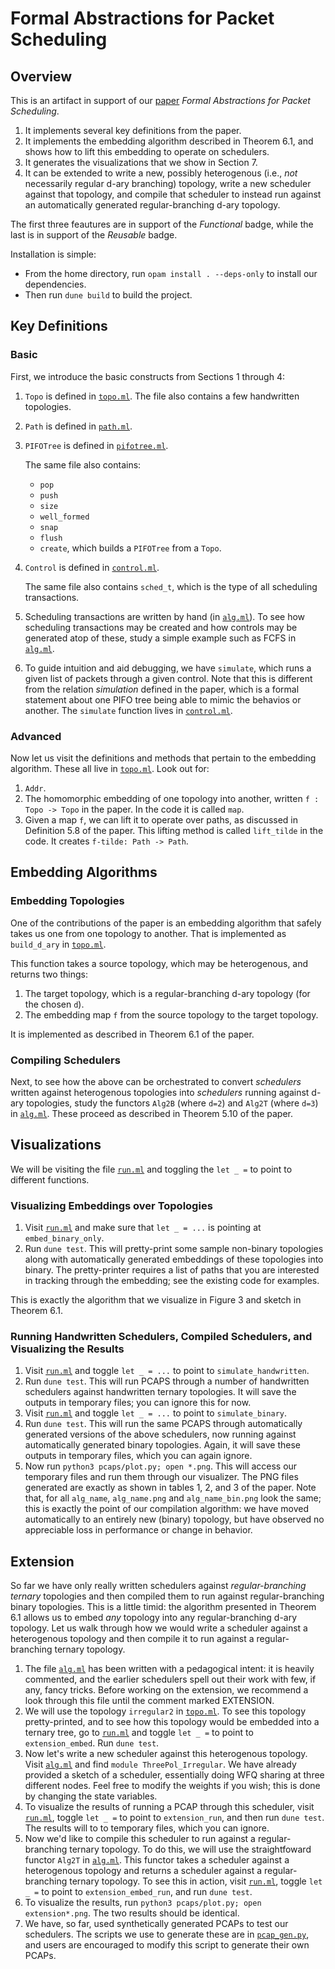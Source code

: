 
# Formal Abstractions for Packet Scheduling


## Overview

This is an artifact in support of our [paper](https://arxiv.org/abs/2211.11659) _Formal Abstractions for Packet Scheduling_.
1. It implements several key definitions from the paper.
2. It implements the embedding algorithm described in Theorem 6.1, and shows how to lift this embedding to operate on schedulers.
3. It generates the visualizations that we show in Section 7.
4. It can be extended to write a new, possibly heterogenous (i.e., _not_ necessarily regular d-ary branching) topology, write a new scheduler against that topology, and compile that scheduler to instead run against an automatically generated regular-branching d-ary topology.

The first three feautures are in support of the _Functional_ badge, while the last is in support of the _Reusable_ badge.

Installation is simple:
- From the home directory, run `opam install . --deps-only` to install our dependencies.
- Then run `dune build` to build the project.


## Key Definitions

### Basic

First, we introduce the basic constructs from Sections 1 through 4:
1. `Topo` is defined in [`topo.ml`](lib/topo.ml). The file also contains a few handwritten topologies.
2. `Path` is defined in [`path.ml`](lib/path.ml).
3. `PIFOTree` is defined in [`pifotree.ml`](lib/pifotree.ml).

   The same file also contains:
    - `pop`
    - `push`
    - `size`
    - `well_formed`
    - `snap`
    - `flush`
    - `create`, which builds a `PIFOTree` from a `Topo`.

4. `Control` is defined in [`control.ml`](lib/control.ml).

    The same file also contains `sched_t`, which is the type of all scheduling transactions.

5. Scheduling transactions are written by hand (in [`alg.ml`](lib/alg.ml)).
To see how scheduling transactions may be created and how controls may be generated atop of these, study a simple example such as FCFS in [`alg.ml`](lib/alg.ml).

6. To guide intuition and aid debugging, we have `simulate`, which runs a given list of packets through a given control. Note that this is different from the relation _simulation_ defined in the paper, which is a formal statement about one PIFO tree being able to mimic the behavios or another. The `simulate` function lives in [`control.ml`](lib/control.ml).

### Advanced

Now let us visit the definitions and methods that pertain to the embedding algorithm. These all live in [`topo.ml`](lib/topo.ml). Look out for:
1. `Addr`.
2. The homomorphic embedding of one topology into another, written `f : Topo -> Topo` in the paper. In the code it is called `map`.
3. Given a map `f`, we can lift it to operate over paths, as discussed in Definition 5.8 of the paper. This lifting method is called `lift_tilde` in the code. It creates `f-tilde: Path -> Path`.


## Embedding Algorithms

### Embedding Topologies

One of the contributions of the paper is an embedding algorithm that safely takes us one from one topology to another.
That is implemented as `build_d_ary` in [`topo.ml`](lib/topo.ml).

This function takes a source topology, which may be heterogenous, and returns two things:
1. The target topology, which is a regular-branching d-ary topology (for the chosen `d`).
2. The embedding map `f` from the source topology to the target topology.

It is implemented as described in Theorem 6.1 of the paper.

### Compiling Schedulers

Next, to see how the above can be orchestrated to convert _schedulers_ written against heterogenous topologies into _schedulers_ running against d-ary topologies, study the functors `Alg2B` (where `d=2`) and `Alg2T` (where `d=3`) in [`alg.ml`](lib/alg.ml). These proceed as described in Theorem 5.10 of the paper.


## Visualizations

We will be visiting the file [`run.ml`](test/run.ml) and toggling the `let _ =` to point to different functions.

### Visualizing Embeddings over Topologies

1. Visit [`run.ml`](test/run.ml) and make sure that `let _ = ...` is pointing at `embed_binary_only`.
2. Run `dune test`. This will pretty-print some sample non-binary topologies along with automatically generated embeddings of these topologies into binary. The pretty-printer requires a list of paths that you are interested in tracking through the embedding; see the existing code for examples.

This is exactly the algorithm that we visualize in Figure 3 and sketch in Theorem 6.1.

### Running Handwritten Schedulers, Compiled Schedulers, and Visualizing the Results

1. Visit [`run.ml`](test/run.ml) and toggle `let _ = ...` to point to `simulate_handwritten`.
2. Run `dune test`. This will run PCAPS through a number of handwritten schedulers against handwritten ternary topologies. It will save the outputs in temporary files; you can ignore this for now.
3. Visit [`run.ml`](test/run.ml) and toggle `let _ = ...` to point to `simulate_binary`.
4. Run `dune test`. This will run the same PCAPS through automatically generated versions of the above schedulers, now running against automatically generated binary topologies. Again, it will save these outputs in temporary files, which you can again ignore.
5. Now run `python3 pcaps/plot.py; open *.png`. This will access our temporary files and run them through our visualizer. The PNG files generated are exactly as shown in tables 1, 2, and 3 of the paper. Note that, for all `alg_name`, `alg_name.png` and `alg_name_bin.png` look the same; this is exactly the point of our compilation algorithm: we have moved automatically to an entirely new (binary) topology, but have observed no appreciable loss in performance or change in behavior.


## Extension

So far we have only really written schedulers against _regular-branching ternary_ topologies and then compiled them to run against regular-branching binary topologies.
This is a little timid: the algorithm presented in Theorem 6.1 allows us to embed _any_ topology into any regular-branching d-ary topology.
Let us walk through how we would write a scheduler against a heterogenous topology and then compile it to run against a regular-branching ternary topology.

1. The file [`alg.ml`](lib/alg.ml) has been written with a pedagogical intent: it is heavily commented, and the earlier schedulers spell out their work with few, if any, fancy tricks. Before working on the extension, we recommend a look through this file until the comment marked EXTENSION.
2. We will use the topology `irregular2` in [`topo.ml`](lib/topo.ml). To see this topology pretty-printed, and to see how this topology would be embedded into a ternary tree, go to [`run.ml`](test/run.ml) and toggle `let _ =` to point to `extension_embed`. Run `dune test`.
3. Now let's write a new scheduler against this heterogenous topology. Visit [`alg.ml`](lib/alg.ml) and find `module ThreePol_Irregular`. We have already provided a sketch of a scheduler, essentially doing WFQ sharing at three different nodes. Feel free to modify the weights if you wish; this is done by changing the state variables.
4. To visualize the results of running a PCAP through this scheduler, visit [`run.ml`](test/run.ml), toggle `let _ =` to point to `extension_run`, and then run `dune test`. The results will to to temporary files, which you can ignore.
5. Now we'd like to compile this scheduler to run against a regular-branching ternary topology. To do this, we will use the straightfoward functor `Alg2T` in [`alg.ml`](lib/alg.ml). This functor takes a scheduler against a heterogenous topology and returns a scheduler against a regular-branching ternary topology. To see this in action, visit [`run.ml`](test/run.ml), toggle `let _ =` to point to `extension_embed_run`, and run `dune test`.
6. To visualize the results, run `python3 pcaps/plot.py; open extension*.png`. The two results should be identical.
7. We have, so far, used synthetically generated PCAPs to test our schedulers. The scripts we use to generate these are in [`pcap_gen.py`](pcaps/pcap_gen.py), and users are encouraged to modify this script to generate their own PCAPs.
